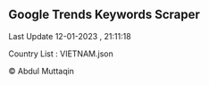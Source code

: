 

## Google Trends Keywords Scraper 
 
Last Update 12-01-2023 , 21:11:18

Country List :
VIETNAM.json



© Abdul Muttaqin 
